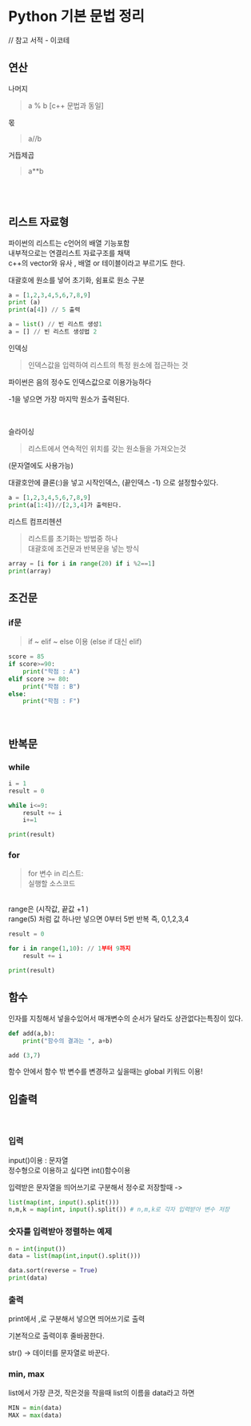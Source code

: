 # Python 기본 문법 정리 
// 참고 서적 - 이코테


## 연산

나머지
> a % b [c++ 문법과 동일]<br>

몫
> a//b

거듭제곱
>  a**b

<br><br>

## 리스트 자료형

파이썬의 리스트는 c언어의 배열 기능포함<br>
내부적으로는 연결리스트 자료구조를 채택<br>
c++의 vector와 유사 , 배열 or 테이블이라고 부르기도 한다. 
 
대괄호에 원소를 넣어 초기화, 쉼표로 원소 구분
```py
a = [1,2,3,4,5,6,7,8,9]
print (a)
print(a[4]) // 5 출력

a = list() // 빈 리스트 생성1
a = [] // 빈 리스트 생성법 2
```

인덱싱 
> 인덱스값을 입력하여 리스트의 특정 원소에 접근하는 것

파이썬은 음의 정수도 인덱스값으로 이용가능하다 

-1을 넣으면 가장 마지막 원소가 출력된다. 

<br>

슬라이싱
> 리스트에서 연속적인 위치를 갖는 원소들을 가져오는것 

(문자열에도 사용가능)

대괄호안에 클론(:)을 넣고 시작인덱스, (끝인덱스 -1) 으로 설정할수있다. 

```py
a = [1,2,3,4,5,6,7,8,9]
print(a[1:4])//[2,3,4]가 출력된다.
```

리스트 컴프리헨션
>리스트를 초기화는 방법중 하나<br>대괄호에 조건문과 반복문을 넣는 방식

```py
array = [i for i in range(20) if i %2==1]
print(array)
```

## 조건문

### if문 
> if ~ elif ~ else 이용 
(else if 대신 elif)

```py
score = 85
if score>=90:
    print("학점 : A")
elif score >= 80:
    print("학점 : B")
else:
    print("학점 : F")
```

<br>

## 반복문

### while
```py
i = 1
result = 0

while i<=9:
    result += i
    i+=1

print(result)
```



### for

>for 변수 in 리스트:<br>
   실행할 소스코드

<br>
range은 (시작값, 끝값 +1 )<br>
range(5) 처럼 값 하나만 넣으면 0부터 5번 반복 즉, 0,1,2,3,4

```py
result = 0

for i in range(1,10): // 1부터 9까지
    result += i

print(result)
```


## 함수 

인자를 지칭해서 넣을수있어서 매개변수의 순서가 달라도 상관없다는특징이 있다. 

``` py
def add(a,b):
    print("함수의 결과는 ", a+b)

add (3,7)
```

함수 안에서 함수 밖 변수를 변경하고 싶을때는 global 키워드 이용!

## 입출력
<br>

### 입력

input()이용 : 문자열<br>
정수형으로 이용하고 싶다면 int()함수이용

입력받은 문자열을 띄어쓰기로 구분해서 정수로 저장할때 ->
```py
list(map(int, input().split()))
n,m,k = map(int, input().split()) # n,m,k로 각자 입력받아 변수 저장
```

### 숫자를 입력받아 정렬하는 예제

```py
n = int(input())
data = list(map(int,input().split()))

data.sort(reverse = True)
print(data)
```

### 출력

print에서 ,로 구분해서 넣으면 띄어쓰기로 출력

기본적으로 출력이후 줄바꿈한다. 


str() -> 데이터를 문자열로 바꾼다.


### min, max
list에서 가장 큰것, 작은것을 작을때
list의 이름을 data라고 하면
```py
MIN = min(data)
MAX = max(data)
```
